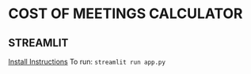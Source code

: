 # COST OF MEETINGS CALCULATOR

## STREAMLIT
[Install Instructions](https://docs.streamlit.io/getting_started.html#install-streamlit)
To run: `streamlit run app.py`